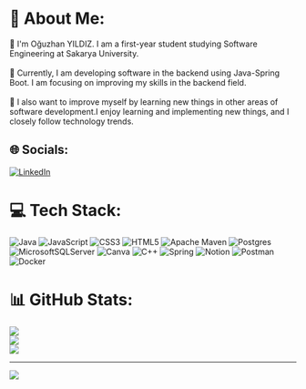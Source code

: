# 💫 About Me:
👋 I'm Oğuzhan YILDIZ. I am a first-year student studying Software Engineering at Sakarya University.<br><br>🔭 Currently, I am developing software in the backend using Java-Spring Boot. I am focusing on improving my skills in the backend field.<br><br>🌱 I also want to improve myself by learning new things in other areas of software development.I enjoy learning and implementing new things, and I closely follow technology trends.


## 🌐 Socials:
[![LinkedIn](https://img.shields.io/badge/LinkedIn-%230077B5.svg?logo=linkedin&logoColor=white)](https://linkedin.com/in/oğuzhanyildiz) 

# 💻 Tech Stack:
![Java](https://img.shields.io/badge/java-%23ED8B00.svg?style=flat&logo=java&logoColor=white) ![JavaScript](https://img.shields.io/badge/javascript-%23323330.svg?style=flat&logo=javascript&logoColor=%23F7DF1E) ![CSS3](https://img.shields.io/badge/css3-%231572B6.svg?style=flat&logo=css3&logoColor=white) ![HTML5](https://img.shields.io/badge/html5-%23E34F26.svg?style=flat&logo=html5&logoColor=white) ![Apache Maven](https://img.shields.io/badge/Apache%20Maven-C71A36?style=flat&logo=Apache%20Maven&logoColor=white) ![Postgres](https://img.shields.io/badge/postgres-%23316192.svg?style=flat&logo=postgresql&logoColor=white) ![MicrosoftSQLServer](https://img.shields.io/badge/Microsoft%20SQL%20Sever-CC2927?style=flat&logo=microsoft%20sql%20server&logoColor=white) ![Canva](https://img.shields.io/badge/Canva-%2300C4CC.svg?style=flat&logo=Canva&logoColor=white) ![C++](https://img.shields.io/badge/c++-%2300599C.svg?style=flat&logo=c%2B%2B&logoColor=white) ![Spring](https://img.shields.io/badge/spring-%236DB33F.svg?style=flat&logo=spring&logoColor=white) ![Notion](https://img.shields.io/badge/Notion-%23000000.svg?style=flat&logo=notion&logoColor=white) ![Postman](https://img.shields.io/badge/Postman-FF6C37?style=flat&logo=postman&logoColor=white) ![Docker](https://img.shields.io/badge/docker-%230db7ed.svg?style=flat&logo=docker&logoColor=white)
# 📊 GitHub Stats:
![](https://github-readme-stats.vercel.app/api?username=oguzhanyildiz22&theme=blueberry&hide_border=false&include_all_commits=false&count_private=false)<br/>
![](https://github-readme-streak-stats.herokuapp.com/?user=oguzhanyildiz22&theme=blueberry&hide_border=false)<br/>
![](https://github-readme-stats.vercel.app/api/top-langs/?username=oguzhanyildiz22&theme=blueberry&hide_border=false&include_all_commits=false&count_private=false&layout=compact)

---
[![](https://visitcount.itsvg.in/api?id=oguzhanyildiz22&icon=0&color=0)](https://visitcount.itsvg.in)




